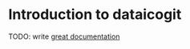 # Introduction to dataicogit

TODO: write [great documentation](http://jacobian.org/writing/what-to-write/)
